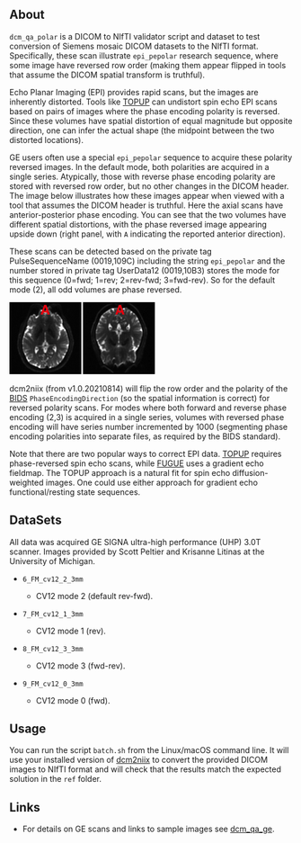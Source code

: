 
## About

`dcm_qa_polar` is a DICOM to NIfTI validator script and dataset to test conversion of Siemens mosaic DICOM datasets to the NIfTI format. Specifically, these scan illustrate `epi_pepolar` research sequence, where some image have reversed row order (making them appear flipped in tools that assume the DICOM spatial transform is truthful).

Echo Planar Imaging (EPI) provides rapid scans, but the images are inherently distorted. Tools like [TOPUP](https://fsl.fmrib.ox.ac.uk/fsl/fslwiki/topup/TopupUsersGuide) can undistort spin echo EPI scans based on pairs of images where the phase encoding polarity is reversed. Since these volumes have spatial distortion of equal magnitude but opposite direction, one can infer the actual shape (the midpoint between the two distorted locations).

GE users often use a special `epi_pepolar` sequence to acquire these polarity reversed images. In the default mode, both polarities are acquired in a single series. Atypically, those with reverse phase encoding polarity are stored with reversed row order, but no other changes in the DICOM header. The image below illustrates how these images appear when viewed with a tool that assumes the DICOM header is truthful. Here the axial scans have anterior-posterior phase encoding. You can see that the two volumes have different spatial distortions, with the phase reversed image appearing upside down (right panel, with `A` indicating the reported anterior direction).

These scans can be detected based on the private tag PulseSequenceName (0019,109C) including the string `epi_pepolar` and the number stored in private tag UserData12 (0019,10B3) stores the mode for this sequence (0=fwd; 1=rev; 2=rev-fwd; 3=fwd-rev). So for the default mode (2), all odd volumes are phase reversed.

![Forward and reverse polarity images](fwd_rev.png)

dcm2niix (from v1.0.20210814) will flip the row order and the polarity of the [BIDS](https://bids-specification.readthedocs.io/en/stable/04-modality-specific-files/01-magnetic-resonance-imaging-data.html) `PhaseEncodingDirection` (so the spatial information is correct) for reversed polarity scans. For modes where both forward and reverse phase encoding (2,3) is acquired in a single series, volumes with reversed phase encoding will have series number incremented by 1000 (segmenting phase encoding polarities into separate files, as required by the BIDS standard). 

Note that there are two popular ways to correct EPI data. [TOPUP](https://fsl.fmrib.ox.ac.uk/fsl/fslwiki/topup/TopupUsersGuide) requires phase-reversed spin echo scans, while [FUGUE](https://fsl.fmrib.ox.ac.uk/fsl/fslwiki/FUGUE/Guide) uses a gradient echo fieldmap. The TOPUP approach is a natural fit for spin echo diffusion-weighted images. One could use either approach for gradient echo functional/resting state sequences.

## DataSets

All data was acquired GE SIGNA ultra-high performance (UHP) 3.0T scanner. Images provided by Scott Peltier and Krisanne Litinas at the University of Michigan.

* `6_FM_cv12_2_3mm`
  * CV12 mode 2 (default rev-fwd).

* `7_FM_cv12_1_3mm`
  * CV12 mode 1 (rev).

* `8_FM_cv12_3_3mm`
  * CV12 mode 3 (fwd-rev).

* `9_FM_cv12_0_3mm`
  * CV12 mode 0 (fwd).

## Usage

You can run the script `batch.sh` from the Linux/macOS command line. It will use your installed version of [dcm2niix](https://github.com/rordenlab/dcm2niix) to convert the provided DICOM images to NIfTI format and will check that the results match the expected solution in the `ref` folder. 

## Links

 * For details on GE scans and links to sample images see [dcm_qa_ge](https://github.com/rordenlab/dcm2niix/tree/master/GE).
